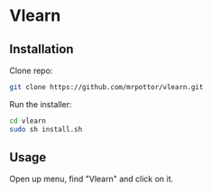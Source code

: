 # Vlearn



## Installation

Clone repo:
```bash
git clone https://github.com/mrpottor/vlearn.git
```

Run the installer:
```bash
cd vlearn
sudo sh install.sh
```

## Usage

Open up menu, find "Vlearn" and click on it.

